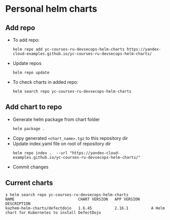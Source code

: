 # Personal helm charts

## Add repo
- To add repo:
    ```
    helm repo add yc-courses-ru-devsecops-helm-charts https://yandex-cloud-examples.github.io/yc-courses-ru-devsecops-helm-charts/
    ```
- Update repos
  ```
  helm repo update
  ```
- To check charts in added repo:
    ```
    helm search repo yc-courses-ru-devsecops-helm-charts
    ```


## Add chart to repo
- Generate helm package from chart folder
  ```
  helm package .
  ```
- Copy generated `<chart_name>.tgz` to this repository dir
- Update index.yaml file on root of repository dir
  ```
  helm repo index .  --url "https://yandex-cloud-examples.github.io/yc-courses-ru-devsecops-helm-charts/"
  ```
- Commit changes



## Current charts
```
❯ helm search repo yc-courses-ru-devsecops-helm-charts
NAME                            CHART VERSION   APP VERSION     DESCRIPTION
kazhem-helm-charts/defectdojo   1.6.45          2.16.1          A Helm chart for Kubernetes to install DefectDojo
```
